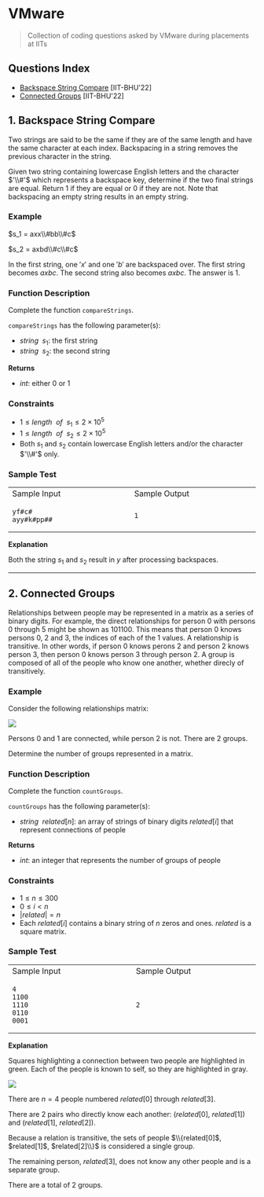 # VMware
> Collection of coding questions asked by VMware during placements at IITs

## Questions Index

* [Backspace String Compare](#1-backspace-string-compare) [IIT-BHU'22]
* [Connected Groups](#2-connected-groups) [IIT-BHU'22]

## 1. Backspace String Compare

Two strings are said to be the same if they are of the same length and have the same character at each index. Backspacing in a string removes the previous character in the string.

Given two string containing lowercase English letters and the character $'\\#'$ which represents a backspace key, determine if the two final strings are equal. Return $1$ if they are equal or $0$ if they are not. Note that backspacing an empty string results in an empty string.

### Example

$s_1 = axx\\#bb\\#c$

$s_2 = axbd\\#c\\#c$

In the first string, one $'x'$ and one $'b'$ are backspaced over. The first string becomes $axbc$. The second string also becomes $axbc$. The answer is $1$.

### Function Description

Complete the function `compareStrings`.

`compareStrings` has the following parameter(s):

* $string \ \ s_1$: the first string
* $string \ \ s_2$: the second string

$\textbf{Returns}$

* $int$: either $0$ or $1$

### Constraints

* $1 \leq length \ \ of \ \ s_1 \leq 2 \times 10^5$
* $1 \leq length \ \ of \ \ s_2 \leq 2 \times 10^5$
* Both $s_1$ and $s_2$ contain lowercase English letters and/or the character $'\\#'$ only.

### Sample Test

<table>
<tr>
<td> Sample Input </td>
<td> Sample Output </td>
</tr>
<tr>
<td>

```shell
yf#c#                        
ayy#k#pp##
```

</td>
<td>

```shell
1                             
```

</td>
</tr>
</table>

$\textbf{Explanation}$

Both the string $s_1$ and $s_2$ result in $y$ after processing backspaces.

---

## 2. Connected Groups

Relationships between people may be represented in a matrix as a series of binary digits. For example, the direct relationships for person $0$ with persons $0$ through $5$ might be shown as $101100$. This means that person $0$ knows persons $0$, $2$ and $3$, the indices of each of the $1$ values. A relationship is transitive. In other words, if person $0$ knows perons $2$ and person $2$ knows person $3$, then person $0$ knows person $3$ through person $2$. A group is composed of all of the people who know one another, whether direcly of transitively.

### Example

Consider the following relationships matrix:

<img src="#">

Persons $0$ and $1$ are connected, while person $2$ is not. There are $2$ groups.

Determine the number of groups represented in a matrix.

### Function Description

Complete the function `countGroups`.

`countGroups` has the following parameter(s):

* $string \ \ related[n]$: an array of strings of binary digits $related[i]$ that represent connections of people 

$\textbf{Returns}$

* $int$: an integer that represents the number of groups of people

### Constraints

* $1 \leq n \leq 300$
* $0 \leq i \lt n$
* $|related| = n$
* Each $related[i]$ contains a binary string of $n$ zeros and ones. $related$ is a square matrix.

### Sample Test

<table>
<tr>
<td> Sample Input </td>
<td> Sample Output </td>
</tr>
<tr>
<td>

```shell
4                             
1100
1110
0110
0001
```

</td>
<td>

```shell
2                             
```

</td>
</tr>
</table>

$\textbf{Explanation}$

Squares highlighting a connection between two people are highlighted in green. Each of the people is known to self, so they are highlighted in gray.

<img src="#">

There are $n = 4$ people numbered $related[0]$ through $related[3]$.

There are $2$ pairs who directly know each another: $(related[0]$, $related[1])$ and $(related[1]$, $related[2])$. 

Because a relation is transitive, the sets of people $\\{related[0]$, $related[1]$, $related[2]\\}$ is considered a single group.

The remaining person, $related[3]$, does not know any other people and is a separate group.

There are a total of $2$ groups.

